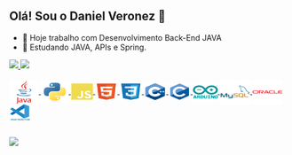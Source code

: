 ## Olá! Sou o Daniel Veronez 👋

- 🔭 Hoje trabalho com Desenvolvimento Back-End JAVA
- 🌱 Estudando JAVA, APIs e Spring.

<div>
  <a href="https://github.com/DanVeronez">
  <img height="180em" src="https://github-readme-stats.vercel.app/api?username=DanVeronez&show_icons=true&theme=dracula&include_all_commits=true&count_private=true"/>
  <img height="180em" src="https://github-readme-stats.vercel.app/api/top-langs/?username=DanVeronez&layout=compact&langs_count=7&theme=dracula"/>
</div>
  
<div style="display: inline_block"><br>
  
  <img align="center" alt="Rafa-C" height="43" width="53" src="https://raw.githubusercontent.com/devicons/devicon/master/icons/java/java-original-wordmark.svg">
  <img align="center" alt="Rafa-Python" height="40" width="50" src="https://raw.githubusercontent.com/devicons/devicon/master/icons/python/python-original.svg">
  <img align="center" alt="Rafa-Js" height="30" width="40" src="https://raw.githubusercontent.com/devicons/devicon/master/icons/javascript/javascript-plain.svg">
  <img align="center" alt="Rafa-HTML" height="30" width="40" src="https://raw.githubusercontent.com/devicons/devicon/master/icons/html5/html5-original.svg">
  <img align="center" alt="Rafa-CSS" height="30" width="40" src="https://raw.githubusercontent.com/devicons/devicon/master/icons/css3/css3-original.svg">
  <img align="center" alt="Rafa-C++" height="30" width="40" src="https://raw.githubusercontent.com/devicons/devicon/master/icons/cplusplus/cplusplus-original.svg">
  <img align="center" alt="Rafa-C" height="30" width="40" src="https://raw.githubusercontent.com/devicons/devicon/master/icons/c/c-original.svg">
  <img align="center" alt="Rafa-C" height="35" width="45" src="https://raw.githubusercontent.com/devicons/devicon/master/icons/arduino/arduino-original-wordmark.svg">
  <img align="center" alt="Rafa-Python" height="45" width="55" src="https://raw.githubusercontent.com/devicons/devicon/master/icons/mysql/mysql-original-wordmark.svg">
  <img align="center" alt="Rafa-Python" height="45" width="55" src="https://raw.githubusercontent.com/devicons/devicon/master/icons/oracle/oracle-original.svg">
  <img align="center" alt="Rafa-Python" height="30" width="40" src="https://raw.githubusercontent.com/devicons/devicon/master/icons/vscode/vscode-original-wordmark.svg">
  
</div>
  
##
  
<div>
   <a href="https://www.linkedin.com/in/daniel-veronez" target="_blank"><img src="https://img.shields.io/badge/-LinkedIn-%230077B5?style=for-the-badge&logo=linkedin&logoColor=white" target="_blank"></a> 
 
</div>
